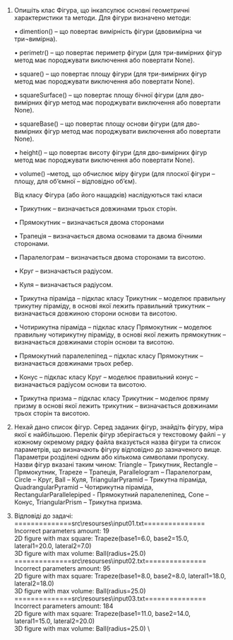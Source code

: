 1. Опишіть клас Фігура, що інкапсулює основні геометричні характеристики та методи. Для фігури визначено методи:
    
    •    dimention() – що повертає вимірність фігури (двовимірна чи три¬вимірна).

    •    perimetr() – що повертає периметр фігури (для три-вимірних фігур метод має породжувати виключення або повертати None).
      
    •    square() – що повертає площу фігури (для три-вимірних фігур метод має породжувати виключення або повертати None).
      
    •    squareSurface() – що повертає площу бічної фігури (для дво-вимірних фігур метод має породжувати виключення або повертати None).
    
    •    squareBase() – що повертає площу основи фігури (для дво-вимірних фігур метод має породжувати виключення або повертати None).
    
    •    height() – що повертає висоту фігури (для дво-вимірних фігур метод має породжувати виключення або повертати None).
      
    •    volume() –метод, що обчислює міру фігури (для плоскої фігури – площу, для об’ємної – відповідно об’єм).
      
    Від класу Фігура (або його нащадків) наслідуються такі класи
    
    •    Трикутник – визначається довжинами трьох сторін.

    •    Прямокутник – визначається двома сторонами
      
    •    Трапеція – визначається двома основами та двома бічними сторонами.

    •    Паралелограм – визначається двома сторонами та висотою.
    
    •    Круг – визначається радіусом.
    
    •    Куля – визначається радіусом.

    •    Трикутна піраміда – підклас класу Трикутник – моделює правильну трикутну піраміду, в основі якої лежить правильний трикутник – визначається довжиною сторони основи та висотою.

    •    Чотирикутна піраміда – підклас класу Прямокутник – моделює правильну чотирикутну піраміду, в основі якої лежить прямокутник –визначається довжинами сторін основи та висотою.

    •    Прямокутний паралелепіпед – підклас класу Прямокутник – визначається довжинами трьох ребер.

    •    Конус – підклас класу Круг – моделює правильний конус – визначається радіусом основи та висотою.

    •    Трикутна призма – підклас класу Трикутник – моделює пряму призму в основі якої лежить трикутник – визначається довжинами трьох сторін та висотою.
2. Нехай дано список фігур. Серед заданих фігур, знайдіть фігуру, міра якої є найбільшою.
      Перелік фігур зберігається у текстовому файлі – у кожному окремому рядку файла вказується назва фігури та список параметрів, що визначають фігуру відповідно до зазначеного вище. 
      Параметри розділені одним або кількома символами пропуску. Назви фігур вказані таким чином: 
    Triangle – Трикутник, Rectangle – Прямокутник, Trapeze – Трапеція, Parallelogram – Паралелограм, 
    Circle – Круг, Ball – Куля, TriangularPyramid – Трикутна піраміда, QuadrangularPyramid – Чотирикутна піраміда, 
    RectangularParallelepiped - Прямокутний паралелепіпед, Cone – Конус, TriangularPrism – Трикутна призма.

3. Відповіді до задачі:
   ==============src\resourses\input01.txt===============\
   Incorrect parameters amount: 19 \
   2D figure with max square: Trapeze(base1=6.0, base2=15.0, lateral1=20.0, lateral2=7.0) \
   3D figure with max volume: Ball(radius=25.0) \
   ==============src\resourses\input02.txt=============== \
   Incorrect parameters amount: 95 \
   2D figure with max square: Trapeze(base1=8.0, base2=8.0, lateral1=18.0, lateral2=18.0) \
   3D figure with max volume: Ball(radius=25.0) \
   ==============src\resourses\input03.txt=============== \
   Incorrect parameters amount: 184 \
   2D figure with max square: Trapeze(base1=11.0, base2=14.0, lateral1=15.0, lateral2=20.0) \
   3D figure with max volume: Ball(radius=25.0) \